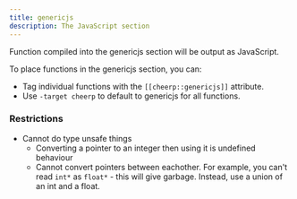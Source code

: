 ```yaml
---
title: genericjs
description: The JavaScript section
---
```


Function compiled into the genericjs section will be output as JavaScript.

To place functions in the genericjs section, you can:

- Tag individual functions with the `[[cheerp::genericjs]]` attribute.
- Use `-target cheerp` to default to genericjs for all functions.

### Restrictions

- Cannot do type unsafe things
  - Converting a pointer to an integer then using it is undefined behaviour
  - Cannot convert pointers between eachother. For example, you can't read `int*` as `float*` - this will give garbage. Instead, use a union of an int and a float.
